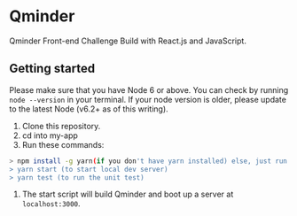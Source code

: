 # Qminder

Qminder Front-end Challenge Build with React.js and JavaScript.

## Getting started

Please make sure that you have Node 6 or above. You can check by running `node --version` in your terminal. If your node version is older, please update to the latest Node (v6.2+ as of this writing).

1. Clone this repository.
2. cd into my-app
3. Run these commands:

```sh
> npm install -g yarn(if you don't have yarn installed) else, just run:  yarn
> yarn start (to start local dev server)
> yarn test (to run the unit test)
```

1. The start script will build Qminder and boot up a server at `localhost:3000`.

